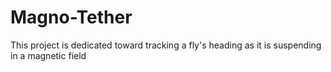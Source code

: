 # Magno-Tether
This project is dedicated toward tracking a fly's heading as it is suspending in a magnetic field
